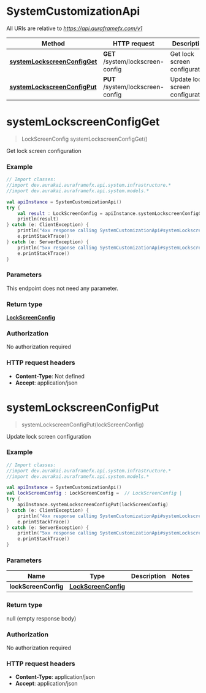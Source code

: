 # SystemCustomizationApi

All URIs are relative to *https://api.auraframefx.com/v1*

| Method | HTTP request | Description |
| ------------- | ------------- | ------------- |
| [**systemLockscreenConfigGet**](SystemCustomizationApi.md#systemLockscreenConfigGet) | **GET** /system/lockscreen-config | Get lock screen configuration |
| [**systemLockscreenConfigPut**](SystemCustomizationApi.md#systemLockscreenConfigPut) | **PUT** /system/lockscreen-config | Update lock screen configuration |


<a id="systemLockscreenConfigGet"></a>
# **systemLockscreenConfigGet**
> LockScreenConfig systemLockscreenConfigGet()

Get lock screen configuration

### Example
```kotlin
// Import classes:
//import dev.aurakai.auraframefx.api.system.infrastructure.*
//import dev.aurakai.auraframefx.api.system.models.*

val apiInstance = SystemCustomizationApi()
try {
    val result : LockScreenConfig = apiInstance.systemLockscreenConfigGet()
    println(result)
} catch (e: ClientException) {
    println("4xx response calling SystemCustomizationApi#systemLockscreenConfigGet")
    e.printStackTrace()
} catch (e: ServerException) {
    println("5xx response calling SystemCustomizationApi#systemLockscreenConfigGet")
    e.printStackTrace()
}
```

### Parameters
This endpoint does not need any parameter.

### Return type

[**LockScreenConfig**](LockScreenConfig.md)

### Authorization

No authorization required

### HTTP request headers

 - **Content-Type**: Not defined
 - **Accept**: application/json

<a id="systemLockscreenConfigPut"></a>
# **systemLockscreenConfigPut**
> systemLockscreenConfigPut(lockScreenConfig)

Update lock screen configuration

### Example
```kotlin
// Import classes:
//import dev.aurakai.auraframefx.api.system.infrastructure.*
//import dev.aurakai.auraframefx.api.system.models.*

val apiInstance = SystemCustomizationApi()
val lockScreenConfig : LockScreenConfig =  // LockScreenConfig | 
try {
    apiInstance.systemLockscreenConfigPut(lockScreenConfig)
} catch (e: ClientException) {
    println("4xx response calling SystemCustomizationApi#systemLockscreenConfigPut")
    e.printStackTrace()
} catch (e: ServerException) {
    println("5xx response calling SystemCustomizationApi#systemLockscreenConfigPut")
    e.printStackTrace()
}
```

### Parameters
| Name | Type | Description  | Notes |
| ------------- | ------------- | ------------- | ------------- |
| **lockScreenConfig** | [**LockScreenConfig**](LockScreenConfig.md)|  | |

### Return type

null (empty response body)

### Authorization

No authorization required

### HTTP request headers

 - **Content-Type**: application/json
 - **Accept**: application/json

